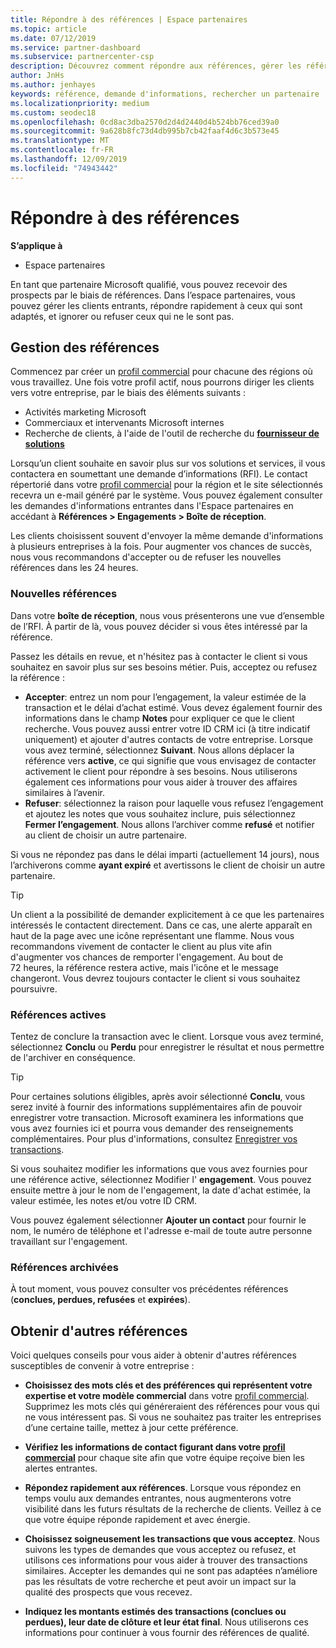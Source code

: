 ```yaml
---
title: Répondre à des références | Espace partenaires
ms.topic: article
ms.date: 07/12/2019
ms.service: partner-dashboard
ms.subservice: partnercenter-csp
description: Découvrez comment répondre aux références, gérer les références nouvelles, existantes et archivées, et obtenir plus de références à l’avenir.
author: JnHs
ms.author: jenhayes
keywords: référence, demande d'informations, rechercher un partenaire
ms.localizationpriority: medium
ms.custom: seodec18
ms.openlocfilehash: 0cd8ac3dba2570d2d4d2440d4b524bb76ced39a0
ms.sourcegitcommit: 9a628b8fc73d4db995b7cb42faaf4d6c3b573e45
ms.translationtype: MT
ms.contentlocale: fr-FR
ms.lasthandoff: 12/09/2019
ms.locfileid: "74943442"
---
```

# <a name="respond-to-referrals"></a>Répondre à des références

**S’applique à**

-  Espace partenaires

En tant que partenaire Microsoft qualifié, vous pouvez recevoir des prospects par le biais de références. Dans l’espace partenaires, vous pouvez gérer les clients entrants, répondre rapidement à ceux qui sont adaptés, et ignorer ou refuser ceux qui ne le sont pas. 

## <a name="referral-management"></a>Gestion des références

Commencez par créer un [profil commercial](create-a-marketing-profile.md) pour chacune des régions où vous travaillez. Une fois votre profil actif, nous pourrons diriger les clients vers votre entreprise, par le biais des éléments suivants :

*  Activités marketing Microsoft
*  Commerciaux et intervenants Microsoft internes
*  Recherche de clients, à l'aide de l'outil de recherche du **[fournisseur de solutions](https://www.microsoft.com/solution-providers/home)**

Lorsqu’un client souhaite en savoir plus sur vos solutions et services, il vous contactera en soumettant une demande d’informations (RFI). Le contact répertorié dans votre [profil commercial](create-a-marketing-profile.md) pour la région et le site sélectionnés recevra un e-mail généré par le système. Vous pouvez également consulter les demandes d'informations entrantes dans l'Espace partenaires en accédant à **Références > Engagements > Boîte de réception**.

Les clients choisissent souvent d'envoyer la même demande d'informations à plusieurs entreprises à la fois. Pour augmenter vos chances de succès, nous vous recommandons d'accepter ou de refuser les nouvelles références dans les 24 heures.

### <a name="new-referrals"></a>Nouvelles références

Dans votre **boîte de réception**, nous vous présenterons une vue d’ensemble de l’RFI. À partir de là, vous pouvez décider si vous êtes intéressé par la référence.

Passez les détails en revue, et n'hésitez pas à contacter le client si vous souhaitez en savoir plus sur ses besoins métier. Puis, acceptez ou refusez la référence :

*  **Accepter**: entrez un nom pour l’engagement, la valeur estimée de la transaction et le délai d’achat estimé. Vous devez également fournir des informations dans le champ **Notes** pour expliquer ce que le client recherche. Vous pouvez aussi entrer votre ID CRM ici (à titre indicatif uniquement) et ajouter d'autres contacts de votre entreprise. Lorsque vous avez terminé, sélectionnez **Suivant**. Nous allons déplacer la référence vers **active**, ce qui signifie que vous envisagez de contacter activement le client pour répondre à ses besoins. Nous utiliserons également ces informations pour vous aider à trouver des affaires similaires à l’avenir.
*  **Refuser**: sélectionnez la raison pour laquelle vous refusez l’engagement et ajoutez les notes que vous souhaitez inclure, puis sélectionnez **Fermer l’engagement**. Nous allons l’archiver comme **refusé** et notifier au client de choisir un autre partenaire.

Si vous ne répondez pas dans le délai imparti (actuellement 14 jours), nous l’archiverons comme **ayant expiré** et avertissons le client de choisir un autre partenaire.

> [!TIP]
> Un client a la possibilité de demander explicitement à ce que les partenaires intéressés le contactent directement. Dans ce cas, une alerte apparaît en haut de la page avec une icône représentant une flamme. Nous vous recommandons vivement de contacter le client au plus vite afin d'augmenter vos chances de remporter l'engagement. Au bout de 72 heures, la référence restera active, mais l'icône et le message changeront. Vous devrez toujours contacter le client si vous souhaitez poursuivre.

### <a name="active-referrals"></a>Références actives

Tentez de conclure la transaction avec le client. Lorsque vous avez terminé, sélectionnez **Conclu** ou **Perdu** pour enregistrer le résultat et nous permettre de l'archiver en conséquence.

> [!TIP]
> Pour certaines solutions éligibles, après avoir sélectionné **Conclu**, vous serez invité à fournir des informations supplémentaires afin de pouvoir enregistrer votre transaction. Microsoft examinera les informations que vous avez fournies ici et pourra vous demander des renseignements complémentaires. Pour plus d'informations, consultez [Enregistrer vos transactions](register-deals.md).

Si vous souhaitez modifier les informations que vous avez fournies pour une référence active, sélectionnez Modifier l' **engagement**. Vous pouvez ensuite mettre à jour le nom de l'engagement, la date d'achat estimée, la valeur estimée, les notes et/ou votre ID CRM.

Vous pouvez également sélectionner **Ajouter un contact** pour fournir le nom, le numéro de téléphone et l'adresse e-mail de toute autre personne travaillant sur l'engagement.


### <a name="archived-referrals"></a>Références archivées

À tout moment, vous pouvez consulter vos précédentes références (**conclues, perdues, refusées** et **expirées**). 

## <a name="getting-more-referrals"></a>Obtenir d'autres références

Voici quelques conseils pour vous aider à obtenir d'autres références susceptibles de convenir à votre entreprise :

*  **Choisissez des mots clés et des préférences qui représentent votre expertise et votre modèle commercial** dans votre [profil commercial](create-a-marketing-profile.md). Supprimez les mots clés qui généreraient des références pour vous qui ne vous intéressent pas. Si vous ne souhaitez pas traiter les entreprises d’une certaine taille, mettez à jour cette préférence.

*  **Vérifiez les informations de contact figurant dans votre [profil commercial](create-a-marketing-profile.md)** pour chaque site afin que votre équipe reçoive bien les alertes entrantes.

*  **Répondez rapidement aux références**. Lorsque vous répondez en temps voulu aux demandes entrantes, nous augmenterons votre visibilité dans les futurs résultats de la recherche de clients. Veillez à ce que votre équipe réponde rapidement et avec énergie.

*  **Choisissez soigneusement les transactions que vous acceptez**. Nous suivons les types de demandes que vous acceptez ou refusez, et utilisons ces informations pour vous aider à trouver des transactions similaires. Accepter les demandes qui ne sont pas adaptées n’améliore pas les résultats de votre recherche et peut avoir un impact sur la qualité des prospects que vous recevez.

*  **Indiquez les montants estimés des transactions (conclues ou perdues), leur date de clôture et leur état final**. Nous utiliserons ces informations pour continuer à vous fournir des références de qualité.
